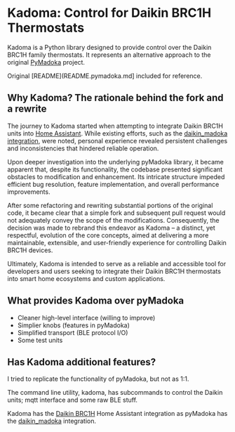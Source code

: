 # Kadoma: Control for Daikin BRC1H Thermostats

Kadoma is a Python library designed to provide control over the Daikin BRC1H family thermostats. It represents an alternative approach to the original [PyMadoka](https://github.com/mduran80/pymadoka/) project.

Original [README](README.pymadoka.md] included for reference.


## Why Kadoma? The rationale behind the fork and a rewrite

The journey to Kadoma started when attempting to integrate Daikin BRC1H units into [Home Assistant](https://www.home-assistant.io/). While existing efforts, such as the [daikin_madoka integration](https://github.com/mduran80/daikin_madoka), were noted, personal experience revealed persistent challenges and inconsistencies that hindered reliable operation.

Upon deeper investigation into the underlying pyMadoka library, it became apparent that, despite its functionality, the codebase presented significant obstacles to modification and enhancement. Its intricate structure impeded efficient bug resolution, feature implementation, and overall performance improvements.

After some refactoring and rewriting substantial portions of the original code, it became clear that a simple fork and subsequent pull request would not adequately convey the scope of the modifications. Consequently, the decision was made to rebrand this endeavor as Kadoma – a distinct, yet respectful, evolution of the core concepts, aimed at delivering a more maintainable, extensible, and user-friendly experience for controlling Daikin BRC1H devices.

Ultimately, Kadoma is intended to serve as a reliable and accessible tool for developers and users seeking to integrate their Daikin BRC1H thermostats into smart home ecosystems and custom applications.


## What provides Kadoma over pyMadoka

- Cleaner high-level interface (willing to improve)
- Simplier knobs (features in pyMadoka)
- Simplified transport (BLE protocol I/O)
- Some test units


## Has Kadoma additional features?

I tried to replicate the functionality of pyMadoka, but not as 1:1.

The command line utility, kadoma, has subcommands to control the Daikin units; mqtt interface and some raw BLE stuff.

Kadoma has the [Daikin BRC1H](https://github.com/ldotlopez/ha-daikin-brc1h/) Home Assistant integration as pyMadoka has the [daikin_madoka](https://github.com/mduran80/daikin_madoka) integration.
